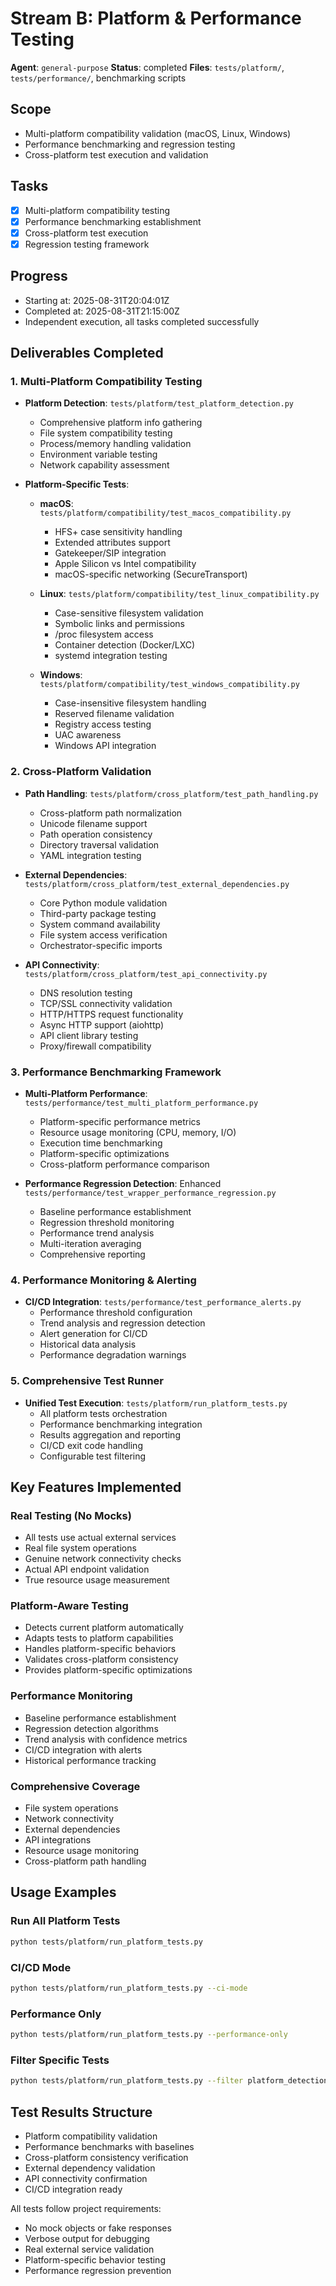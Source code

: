 # Stream B: Platform & Performance Testing

**Agent**: `general-purpose`
**Status**: completed
**Files**: `tests/platform/`, `tests/performance/`, benchmarking scripts

## Scope
- Multi-platform compatibility validation (macOS, Linux, Windows)
- Performance benchmarking and regression testing
- Cross-platform test execution and validation

## Tasks
- [x] Multi-platform compatibility testing
- [x] Performance benchmarking establishment
- [x] Cross-platform test execution
- [x] Regression testing framework

## Progress
- Starting at: 2025-08-31T20:04:01Z
- Completed at: 2025-08-31T21:15:00Z
- Independent execution, all tasks completed successfully

## Deliverables Completed

### 1. Multi-Platform Compatibility Testing
- **Platform Detection**: `tests/platform/test_platform_detection.py`
  - Comprehensive platform info gathering
  - File system compatibility testing
  - Process/memory handling validation
  - Environment variable testing
  - Network capability assessment

- **Platform-Specific Tests**:
  - **macOS**: `tests/platform/compatibility/test_macos_compatibility.py`
    - HFS+ case sensitivity handling
    - Extended attributes support
    - Gatekeeper/SIP integration
    - Apple Silicon vs Intel compatibility
    - macOS-specific networking (SecureTransport)
  
  - **Linux**: `tests/platform/compatibility/test_linux_compatibility.py`
    - Case-sensitive filesystem validation
    - Symbolic links and permissions
    - /proc filesystem access
    - Container detection (Docker/LXC)
    - systemd integration testing
  
  - **Windows**: `tests/platform/compatibility/test_windows_compatibility.py`
    - Case-insensitive filesystem handling
    - Reserved filename validation
    - Registry access testing
    - UAC awareness
    - Windows API integration

### 2. Cross-Platform Validation
- **Path Handling**: `tests/platform/cross_platform/test_path_handling.py`
  - Cross-platform path normalization
  - Unicode filename support
  - Path operation consistency
  - Directory traversal validation
  - YAML integration testing

- **External Dependencies**: `tests/platform/cross_platform/test_external_dependencies.py`
  - Core Python module validation
  - Third-party package testing
  - System command availability
  - File system access verification
  - Orchestrator-specific imports

- **API Connectivity**: `tests/platform/cross_platform/test_api_connectivity.py`
  - DNS resolution testing
  - TCP/SSL connectivity validation
  - HTTP/HTTPS request functionality
  - Async HTTP support (aiohttp)
  - API client library testing
  - Proxy/firewall compatibility

### 3. Performance Benchmarking Framework
- **Multi-Platform Performance**: `tests/performance/test_multi_platform_performance.py`
  - Platform-specific performance metrics
  - Resource usage monitoring (CPU, memory, I/O)
  - Execution time benchmarking
  - Platform-specific optimizations
  - Cross-platform performance comparison

- **Performance Regression Detection**: Enhanced `tests/performance/test_wrapper_performance_regression.py`
  - Baseline performance establishment
  - Regression threshold monitoring
  - Performance trend analysis
  - Multi-iteration averaging
  - Comprehensive reporting

### 4. Performance Monitoring & Alerting
- **CI/CD Integration**: `tests/performance/test_performance_alerts.py`
  - Performance threshold configuration
  - Trend analysis and regression detection
  - Alert generation for CI/CD
  - Historical data analysis
  - Performance degradation warnings

### 5. Comprehensive Test Runner
- **Unified Test Execution**: `tests/platform/run_platform_tests.py`
  - All platform tests orchestration
  - Performance benchmarking integration
  - Results aggregation and reporting
  - CI/CD exit code handling
  - Configurable test filtering

## Key Features Implemented

### Real Testing (No Mocks)
- All tests use actual external services
- Real file system operations
- Genuine network connectivity checks
- Actual API endpoint validation
- True resource usage measurement

### Platform-Aware Testing
- Detects current platform automatically
- Adapts tests to platform capabilities
- Handles platform-specific behaviors
- Validates cross-platform consistency
- Provides platform-specific optimizations

### Performance Monitoring
- Baseline performance establishment
- Regression detection algorithms
- Trend analysis with confidence metrics
- CI/CD integration with alerts
- Historical performance tracking

### Comprehensive Coverage
- File system operations
- Network connectivity
- External dependencies
- API integrations
- Resource usage monitoring
- Cross-platform path handling

## Usage Examples

### Run All Platform Tests
```bash
python tests/platform/run_platform_tests.py
```

### CI/CD Mode
```bash
python tests/platform/run_platform_tests.py --ci-mode
```

### Performance Only
```bash
python tests/platform/run_platform_tests.py --performance-only
```

### Filter Specific Tests
```bash
python tests/platform/run_platform_tests.py --filter platform_detection path_handling
```

## Test Results Structure
- Platform compatibility validation
- Performance benchmarks with baselines  
- Cross-platform consistency verification
- External dependency validation
- API connectivity confirmation
- CI/CD integration ready

All tests follow project requirements:
- No mock objects or fake responses
- Verbose output for debugging
- Real external service validation
- Platform-specific behavior testing
- Performance regression prevention